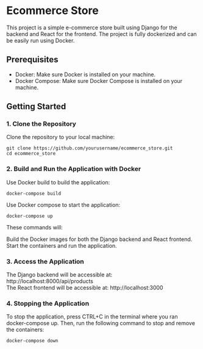 # Ecommerce Store

This project is a simple e-commerce store built using Django for the backend and React for the frontend. The project is fully dockerized and can be easily run using Docker.

## Prerequisites

- Docker: Make sure Docker is installed on your machine.
- Docker Compose: Make sure Docker Compose is installed on your machine.

## Getting Started

### 1. Clone the Repository

Clone the repository to your local machine:

```
git clone https://github.com/yourusername/ecommerce_store.git
cd ecommerce_store
```
### 2. Build and Run the Application with Docker
Use Docker build to build the application:
```
docker-compose build
```
Use Docker compose to start the application:
```
docker-compose up
```
These commands will:

Build the Docker images for both the Django backend and React frontend. <br>
Start the containers and run the application.

### 3. Access the Application
The Django backend will be accessible at: http://localhost:8000/api/products <br>
The React frontend will be accessible at: http://localhost:3000

### 4. Stopping the Application
To stop the application, press CTRL+C in the terminal where you ran docker-compose up. Then, run the following command to stop and remove the containers:
```
docker-compose down
```
